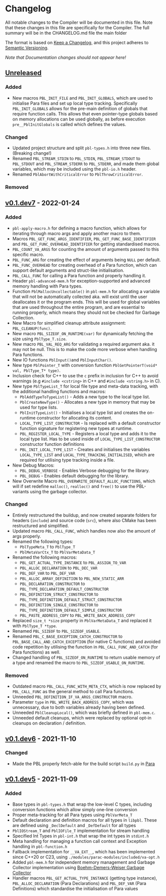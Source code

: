 # Changelog

All notable changes to the Compiler will be documented in this file. Note that these changes in this file are
specifically for the Compiler. The full summary will be in the CHANGELOG.md file the main folder

The format is based on [Keep a Changelog](https://keepachangelog.com/en/1.0.0/), and this project adheres
to [Semantic Versioning](https://semver.org/spec/v2.0.0.html).

*Note that Documentation changes should not appear here!*

## [Unreleased]

### Added
- New macros `PBL_INIT_FILE` and `PBL_INIT_GLOBALS`, which are used to initialise Para files and set up
  local type tracking. Specifically `PBL_INIT_GLOBALS` allows for the pre-main definition of globals that
  require function calls. This allows that even pointer-type globals based on memory allocations can be used globally, 
  as before execution `pre__PblInitGlobals` is called which defines the values.

### Changed
- Updated project structure and split `pbl-types.h` into three new files. (Breaking change!)
- Renamed `PBL_STREAM_STDIN` to `PBL_STDIN`, `PBL_STREAM_STDOUT` to `PBL_STDOUT` and `PBL_STREAM_STDERR` to 
  `PBL_STDERR`, and made them global variables, which may be included using the `pbl-io.h` header.
- Renamed `PblAbortWithCriticalError` to `PblThrowCriticalError`.

### Removed

## [v0.1.dev7] - 2022-01-24

### Added

- `pbl-apply-macro.h` for defining a macro function, which allows for iterating through macro args and apply another
  macro to them.
- Macros `PBL_GET_FUNC_ARGS_IDENTIFIER`, `PBL_GET_FUNC_BASE_IDENTIFIER` and `PBL_GET_FUNC_OVERHEAD_IDENTIFIER` for
  getting standardised macros.
- `PBL_COUNT_VA_ARGS` for counting the amount of arguments passed to this specific macro.
- `PBL_FUNC_ARG` for creating the effect of arguments being `NULL` per default.
- `PBL_FUNC_OVERHEAD` for creating overhead of a Para function, which can support default arguments and
  struct-like initialisation.
- `PBL_CALL_FUNC` for calling a Para function and properly handling it.
- Header `pbl-advanced-mem.h` for exception-supported and advanced memory handling with Para types.
- Function `PblMallocUncollectable()` in `pbl-mem.h` for allocating a variable that will not be automatically collected
  aka. will exist until the user deallocates it or the program ends. This will be used for global variables that are
  used throughout the entire program, and are essential to running properly, which means they should not be checked for
  Garbage Collection.
- New Macro for simplified cleanup attribute assignment: `PBL_CLEANUP(func)`.
- New macro `PBL_SIZEOF_ON_RUNTIME(var)` for dynamically fetching the size using `PblType_T.size`.
- New macro `PBL_VAL_REQ_ARG` for validating a required argument aka. it may not be null. This is to make the code more
  verbose when handling Para functions.
- New IO functions `PblInput()`and `PblInputChar()`.
- New type `PblPointer_T` with conversion function `PblGetPointerT(void* val, PblType_T* type)`.
- Inclusion check for C++ to use the `c` prefix in inclusion for C++ to avoid warnings (e.g `#include <cstring>`
  in C++ and `#include <string.h>` in C).
- New type `PblTypeList_T` for local file type and meta-data tracking, with the additional handling functions and
  macros:
    - `PblAddTypeToTypeList()` - Adds a new type to the local type list.
    - `PblCreateNewType()` - Allocates a new type in memory that may be used for type lists.
    - `PblInitTypeList()` - Initialises a local type list and creates the on-runtime constructor for allocating its
      content.
    - `LOCAL_TYPE_LIST_CONSTRUCTOR` - Is replaced with a default constructor function signature for registering new
      types
      at runtime.
    - `PBL_REGISTER_LOCAL_TYPE` - Registers a local type and adds it to the local type list. Has to be used inside of
      `LOCAL_TYPE_LIST_CONSTRUCTOR` constructor function definitions
    - `PBL_INIT_LOCAL_TYPE_LIST` - Creates and initialises the variables `LOCAL_TYPE_LIST` and
      `LOCAL_TYPE_TRACKING_INITIALISED`, which are required for utilising type tracking inside a file.
- New Debug Macros:
    - `PBL_DEBUG_VERBOSE` - Enables Verbose debugging for the library.
    - `PBL_DEBUG` - Enables default debugging for the library.
- New Overwrite Macro `PBL_OVERWRITE_DEFAULT_ALLOC_FUNCTIONS`, which will if set redefine `malloc()`, `realloc()` and
  `free()` to use the PBL-variants using the garbage collector.

### Changed

- Entirely restructured the buildup, and now created separate folders for headers (`include`) and
  source code (`src`), where also CMake has been restructured and simplified.
- Updated macro `PBL_CALL_FUNC`, which handles now also the amount of args properly.
- Renamed the following types:
    - `PblTypeMeta_T` to `PblType_T`
    - `PblMetaVarCtx_T` to `PblVarMetaData_T`
- Renamed the following macros:
    - `PBL_GET_ACTUAL_TYPE_INSTANCE` to `PBL_ASSIGN_TO_VAR`
    - `PBL_ALLOC_DECLARATION` to `PBL_DEC_VAR`
    - `PBL_DEF_VAR` to `PBL_DEF_VAR`
    - `PBL_ALLOC_ARRAY_DEFINITION` to `PBL_NEW_STATIC_ARR`
    - `PBL_DECLARATION_CONSTRUCTOR` to `PBL_TYPE_DECLARATION_DEFAULT_CONSTRUCTOR`
    - `PBL_DEFINITION_STRUCT_CONSTRUCTOR` to `PBL_TYPE_DEFINITION_DEFAULT_STRUCT_CONSTRUCTOR`
    - `PBL_DEFINITION_SINGLE_CONSTRUCTOR` to `PBL_TYPE_DEFINITION_DEFAULT_SIMPLE_CONSTRUCTOR`
    - `PBL_PASTE_ADDRESS_COPY` to `PBL_WRITE_BACK_ADDRESS_COPY`
- Replaced `size_t *size` property in `PblVarMetaData_T` and replaced it with `PblType_T *type`.
- Renamed `PBL_SIZEOF` to `PBL_SIZEOF_USABLE`.
- Renamed `PBL_C_BASE_EXCEPTION_CATCH_CONSTRUCTOR` to `PBL_BASE_CALL_AND_CATCH_EXCEPTION` (for native C functions) and
  avoided code repetition by utilising the function in `PBL_CALL_FUNC_AND_CATCH` (for Para functions) as well.
- Changed handling of `PBL_SIZEOF_ON_RUNTIME` to return usable memory of a type and renamed the macro to
  `PBL_SIZEOF_USABLE_ON_RUNTIME`.

### Removed

- Outdated macro `PBL_CALL_FUNC_WITH_META_CTX`, which is now replaced by `PBL_CALL_FUNC` as the general method to call
  Para functions.
- Unneeded `PBL_DEFINITION_IF_VA_ARGS_CONSTRUCTOR` macro.
- Parameter `type` in `PBL_WRITE_BACK_ADDRESS_COPY`, which was unnecessary, due to both variables already having been
  defined.
- Unneeded `PblCleanupLocal()`, which was briefly defined in `pbl-mem.c`.
- Unneeded default cleanups, which were replaced by optional opt-in cleanups on declaration / definition.

## [v0.1.dev6] - 2021-11-10

### Changed

- Made the PBL properly fetch-able for the build script `build.py` in [Para](https://github.com/Para-Lang/Para)

## [v0.1.dev5] - 2021-11-09

### Added

- Base types in `pbl-types.h` that wrap the low-level C types, including conversion functions which allow simply
  one-line conversion
- Proper meta-tracking for all Para types using `PblVarMeta_T`
- Default declaration and definition macros for all types in `libpbl`. These are defined using `_DeclDefault` and
  `_DefDefault` for all types
- `PblIOStream_T` and `PblIOFile_T` implementation for stream handling
- Specified Int Types in `pbl-int.h` that wrap the int types in `stdint.h`
- Meta handling for managing a function call context and Exception handling in `pbl-function.h`
- Fallback implementation for `__VA_EXT__`, which has been implemented since C++20 or C23,
  using `./modules/parac-modules/included/va-opt.h`
- Added `pbl-mem.h` for independent memory management and Garbage Collector implementation
  using [Boehm-Demers-Weiser Garbage Collector](https://github.com/ivmai/bdwgc)
- Handler macros `PBL_GET_ACTUAL_TYPE_INSTANCE` (getting type instance), `PBL_ALLOC_DECLARATION` (Para Declarations)
  and `PBL_DEF_VAR` (Para Definitions) which standardise the initialisation of Para values

[unreleased]: https://github.com/Para-Lang/Para-Base-Library/tree/dev

[v0.1.dev7]: https://github.com/Para-Lang/Para-Base-Library/compare/v0.1.dev6...v0.1.dev7

[v0.1.dev6]: https://github.com/Para-Lang/Para-Base-Library/compare/v0.1.dev5...v0.1.dev6

[v0.1.dev5]: https://github.com/Para-Lang/Para-Base-Library/tag/v0.1.dev5
